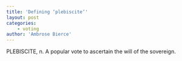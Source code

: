 ```yaml
---
title: 'Defining ‘plebiscite’'
layout: post
categories:
    - voting
author: 'Ambrose Bierce'
---
```


PLEBISCITE, n. A popular vote to ascertain the will of the sovereign.